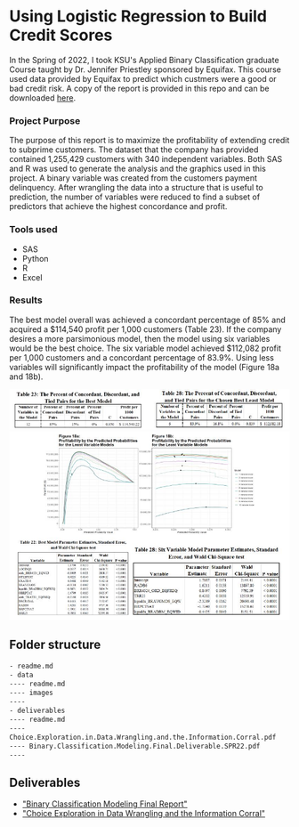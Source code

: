 # Using Logistic Regression to Build Credit Scores

In the Spring of 2022, I took KSU's Applied Binary Classification graduate Course taught by Dr. Jennifer Priestley sponsored by Equifax. This course used data provided by Equifax to predict which custmers were a good or bad credit risk. A copy of the report is provided in this repo and can be downloaded [here](https://github.com/njones738/Using-Logistic-Regression-to-Build-Credit-Scores-GRAD/blob/main/deliverables/Binary.Classification.Modeling.Final.Deliverable.SPR22.pdf).

### __Project Purpose__    

The purpose of this report is to maximize the profitability of extending credit to subprime customers. The dataset that the company has provided contained 1,255,429 customers with 340 independent variables. Both SAS and R was used to generate the analysis and the graphics used in this project. A binary variable was created from the customers payment delinquency. After wrangling the data into a structure that is useful to prediction, the number of variables were reduced to find a subset of predictors that achieve the highest concordance and profit. 

### __Tools used__     

* SAS  
* Python
* R
* Excel  

### __Results__    

The best model overall was achieved a concordant percentage of 85% and acquired a $114,540 profit per 1,000 customers (Table 23). If the company desires a more parsimonious model, then the model using six variables would be the best choice. The six variable model achieved $112,082 profit per 1,000 customers and a concordant percentage of 83.9%. Using less variables will significantly impact the profitability of the model (Figure 18a and 18b).

!["image 1"](https://github.com/njones738/Using-Logistic-Regression-to-Build-Credit-Scores-GRAD/blob/main/data/images/exec_sum_img1.JPG)
!["image 2"](https://github.com/njones738/Using-Logistic-Regression-to-Build-Credit-Scores-GRAD/blob/main/data/images/exec_sum_img2.JPG)

## Folder structure

```
- readme.md
- data
---- readme.md
---- images
---- 
- deliverables
---- readme.md
---- Choice.Exploration.in.Data.Wrangling.and.the.Information.Corral.pdf
---- Binary.Classification.Modeling.Final.Deliverable.SPR22.pdf
---- 
```

## Deliverables

* ["Binary Classification Modeling Final Report"](https://github.com/njones738/Using-Logistic-Regression-to-Build-Credit-Scores-GRAD/blob/main/deliverables/Binary.Classification.Modeling.Final.Deliverable.SPR22.pdf)     
* ["Choice Exploration in Data Wrangling and the Information Corral"](https://github.com/njones738/Using-Logistic-Regression-to-Build-Credit-Scores-GRAD/blob/main/deliverables/Analytics.Day.PosterSPR22.pdf)     
